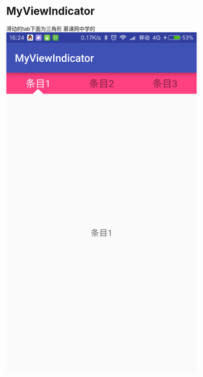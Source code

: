# MyViewIndicator
滑动的tab下面为三角形 慕课网中学的
![](https://github.com/itchenqiang/MyViewIndicator/blob/master/picture/viewIndicator.png)